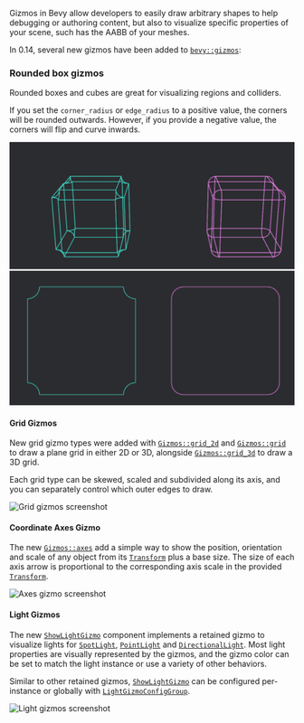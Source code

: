 Gizmos in Bevy allow developers to easily draw arbitrary shapes to help debugging or authoring content, but also to visualize specific properties of your scene, such has the AABB of your meshes.

In 0.14, several new gizmos have been added to [`bevy::gizmos`]:

### Rounded box gizmos

Rounded boxes and cubes are great for visualizing regions and colliders.

If you set the `corner_radius` or `edge_radius` to a positive value, the corners will be rounded outwards. However, if you provide a negative value, the corners will flip and curve inwards.

![rounded gizmos cuboids](gizmos_rounded_cuboid.png)
![rounded gizmos rectangles](gizmos_rounded_rect.png)

#### Grid Gizmos

New grid gizmo types were added with [`Gizmos::grid_2d`] and [`Gizmos::grid`] to draw a plane grid in either 2D or 3D, alongside [`Gizmos::grid_3d`] to draw a 3D grid.

Each grid type can be skewed, scaled and subdivided along its axis, and you can separately control which outer edges to draw.

![Grid gizmos screenshot](grid_gizmos.png)

#### Coordinate Axes Gizmo

The new [`Gizmos::axes`] add a simple way to show the position, orientation and scale of any object from its [`Transform`] plus a base size.
The size of each axis arrow is proportional to the corresponding axis scale in the provided [`Transform`].

![Axes gizmo screenshot](axes_gizmo.png)

#### Light Gizmos

The new [`ShowLightGizmo`] component implements a retained gizmo to visualize lights for [`SpotLight`], [`PointLight`] and [`DirectionalLight`].
Most light properties are visually represented by the gizmos, and the gizmo color can be set to match the light instance or use a variety of other behaviors.

Similar to other retained gizmos, [`ShowLightGizmo`] can be configured per-instance or globally with [`LightGizmoConfigGroup`].

![Light gizmos screenshot](light_gizmos.png)

[`bevy::gizmos`]: https://docs.rs/bevy/0.14.0/bevy/gizmos/index.html
[`Gizmos::grid_2d`]: https://docs.rs/bevy/0.14.0/bevy/gizmos/prelude/struct.Gizmos.html#method.grid_2d
[`Gizmos::grid`]: https://docs.rs/bevy/0.14.0/bevy/gizmos/prelude/struct.Gizmos.html#method.grid
[`Gizmos::grid_3d`]: https://docs.rs/bevy/0.14.0/bevy/gizmos/prelude/struct.Gizmos.html#method.grid_3d
[`Gizmos::axes`]: https://docs.rs/bevy/0.14.0/bevy/gizmos/prelude/struct.Gizmos.html#method.axes
[`Transform`]: https://docs.rs/bevy/0.14.0/bevy/prelude/struct.Transform.html
[`ShowLightGizmo`]: https://docs.rs/bevy/0.14.0/bevy/gizmos/light/struct.ShowLightGizmo.html
[`SpotLight`]: https://docs.rs/bevy/0.14.0/bevy/pbr/struct.SpotLight.html
[`PointLight`]: https://docs.rs/bevy/0.14.0/bevy/pbr/struct.PointLight.html
[`DirectionalLight`]: https://docs.rs/bevy/0.14.0/bevy/pbr/struct.DirectionalLight.html
[`LightGizmoConfigGroup`]: https://docs.rs/bevy/0.14.0/bevy/gizmos/light/struct.LightGizmoConfigGroup.html
